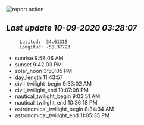 ![report action](https://github.com/matiasz8/actions-for-reports/workflows/report%20action/badge.svg?branch=develop) 


## *****Last update 10-09-2020 03:28:07*****



		 Latitud: -34.61315
		 Longitud: -58.37723

 - sunrise 	 9:58:06 AM
 - sunset 	 9:42:03 PM
 - solar_noon 	 3:50:05 PM
 - day_length 	 11:43:57
 - civil_twilight_begin 	 9:33:02 AM
 - civil_twilight_end 	 10:07:08 PM
 - nautical_twilight_begin 	 9:03:51 AM
 - nautical_twilight_end 	 10:36:18 PM
 - astronomical_twilight_begin 	 8:34:34 AM
 - astronomical_twilight_end 	 11:05:35 PM
